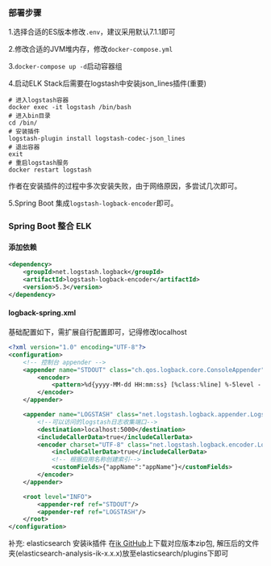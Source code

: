 ### 部署步骤
1.选择合适的ES版本修改`.env`，建议采用默认7.1.1即可

2.修改合适的JVM堆内存，修改`docker-compose.yml`

3.`docker-compose up -d`启动容器组

4.启动ELK Stack后需要在logstash中安装json_lines插件(重要)
```
# 进入logstash容器
docker exec -it logstash /bin/bash
# 进入bin目录
cd /bin/
# 安装插件
logstash-plugin install logstash-codec-json_lines
# 退出容器
exit
# 重启logstash服务
docker restart logstash
```
作者在安装插件的过程中多次安装失败，由于网络原因，多尝试几次即可。

5.Spring Boot 集成`logstash-logback-encoder`即可。

### Spring Boot 整合 ELK

#### 添加依赖
```xml
<dependency>
    <groupId>net.logstash.logback</groupId>
    <artifactId>logstash-logback-encoder</artifactId>
    <version>5.3</version>
</dependency>
```

#### logback-spring.xml
基础配置如下，需扩展自行配置即可，记得修改localhost
```xml
<?xml version="1.0" encoding="UTF-8"?>
<configuration>
    <!-- 控制台 appender -->
    <appender name="STDOUT" class="ch.qos.logback.core.ConsoleAppender">
        <encoder>
            <pattern>%d{yyyy-MM-dd HH:mm:ss} [%class:%line] %-5level - %msg%n</pattern>
        </encoder>
    </appender>

    <appender name="LOGSTASH" class="net.logstash.logback.appender.LogstashTcpSocketAppender">
        <!--可以访问的logstash日志收集端口-->
        <destination>localhost:5000</destination>
        <includeCallerData>true</includeCallerData>
        <encoder charset="UTF-8" class="net.logstash.logback.encoder.LogstashEncoder">
            <includeCallerData>true</includeCallerData>
            <!-- 根据应用名称创建索引-->
            <customFields>{"appName":"appName"}</customFields>
        </encoder>
    </appender>

    <root level="INFO">
        <appender-ref ref="STDOUT"/>
        <appender-ref ref="LOGSTASH"/>
    </root>
</configuration>
```

补充:
elasticsearch 安装ik插件
在[ik GitHub](https://github.com/medcl/elasticsearch-analysis-ik/releases/)上下载对应版本zip包,
解压后的文件夹(elasticsearch-analysis-ik-x.x.x)放至elasticsearch/plugins下即可

